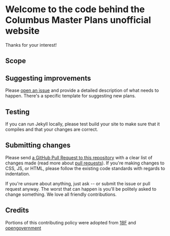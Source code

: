 # Welcome to the code behind the Columbus Master Plans unofficial website

Thanks for your interest!

## Scope

## Suggesting improvements

Please [open an issue](https://github.com/benlk/columbus-master-plans/issues/new/choose) and provide a detailed description of what needs to happen. There's a specific template for suggesting new plans.

## Testing

If you can run Jekyll locally, please test build your site to make sure that it compiles and that your changes are correct.

## Submitting changes

Please send [a GitHub Pull Request to this repository](https://github.com/benlk/columbus-master-plans/pull/new/master) with a clear list of changes made (read more about [pull requests](http://help.github.com/pull-requests/)). If you're making changes to CSS, JS, or HTML, please follow the existing code standards with regards to indentation. 

If you're unsure about anything, just ask -- or submit the issue or pull request anyway. The worst that can happen is you'll be politely asked to change something. We love all friendly contributions.

## Credits

Portions of this contributing policy were adopted from [18F](https://github.com/18F/.github/blob/master/CONTRIBUTING.md) and [opengovernment](https://github.com/opengovernment/opengovernment/blob/master/CONTRIBUTING.md)